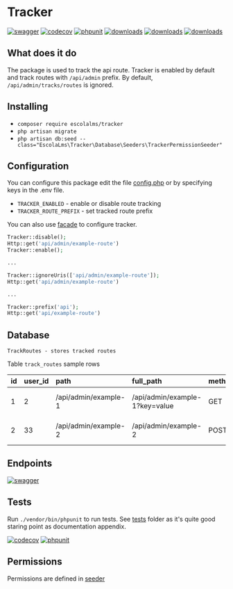 # Tracker
[![swagger](https://img.shields.io/badge/documentation-swagger-green)](https://escolalms.github.io/Tracker/)
[![codecov](https://codecov.io/gh/EscolaLMS/Tracker/branch/main/graph/badge.svg?token=NRAN4R8AGZ)](https://codecov.io/gh/EscolaLMS/Tracker)
[![phpunit](https://github.com/EscolaLMS/Tracker/actions/workflows/test.yml/badge.svg)](https://github.com/EscolaLMS/Tracker/actions/workflows/test.yml)
[![downloads](https://img.shields.io/packagist/dt/escolalms/tracker)](https://packagist.org/packages/escolalms/tracker)
[![downloads](https://img.shields.io/packagist/v/escolalms/tracker)](https://packagist.org/packages/escolalms/tracker)
[![downloads](https://img.shields.io/packagist/l/escolalms/tracker)](https://packagist.org/packages/escolalms/tracker)

## What does it do
The package is used to track the api route.
Tracker is enabled by default and track routes with `/api/admin` prefix.
By default, `/api/admin/tracks/routes` is ignored. 

## Installing
- `composer require escolalms/tracker`
- `php artisan migrate`
- `php artisan db:seed --class="EscolaLms\Tracker\Database\Seeders\TrackerPermissionSeeder"`

## Configuration
You can configure this package edit the file [config.php](src/config.php) or by specifying keys in the .env file.
- `TRACKER_ENABLED` - enable or disable route tracking
- `TRACKER_ROUTE_PREFIX` - set tracked route prefix

You can also use [facade](src/Facades/Tracker.php) to configure tracker.

```php
Tracker::disable();
Http::get('api/admin/example-route')
Tracker::enable();

... 

Tracker::ignoreUris(['api/admin/example-route']);
Http::get('api/admin/example-route')

... 

Tracker::prefix('api');
Http::get('api/example-route')
```

## Database
```
TrackRoutes - stores tracked routes
```

Table `track_routes` sample rows

| id | user\_id | path | full\_path | method | extra | created\_at | updated\_at |
| :--- | :--- | :--- | :--- | :--- | :--- | :--- | :--- |
| 1 | 2 | /api/admin/example-1 | /api/admin/example-1?key=value | GET | NULL | 2022-04-14 08:49:25 | 2022-04-14 08:49:25 |
| 2 | 33 | /api/admin/example-2 | /api/admin/example-2 | POST | NULL | 2022-04-14 08:49:25 | 2022-04-14 08:49:25 |

## Endpoints
[![swagger](https://img.shields.io/badge/documentation-swagger-green)](https://escolalms.github.io/Tracker/)

## Tests
Run `./vendor/bin/phpunit` to run tests. See [tests](tests) folder as it's quite good staring point as documentation appendix.

[![codecov](https://codecov.io/gh/EscolaLMS/Tracker/branch/main/graph/badge.svg?token=NRAN4R8AGZ)](https://codecov.io/gh/EscolaLMS/Tracker)
[![phpunit](https://github.com/EscolaLMS/Tracker/actions/workflows/test.yml/badge.svg)](https://github.com/EscolaLMS/Tracker/actions/workflows/test.yml)

## Permissions
Permissions are defined in [seeder](database/seeders/TrackerPermissionSeeder.php)
